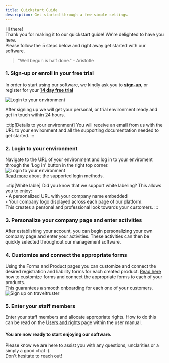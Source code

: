 ```yaml
---
title: Quickstart Guide
description: Get started through a few simple settings
---
```


Hi there! <br>
Thank you for making it to our quickstart guide! We're delighted to have you here. <br>
Please follow the 5 steps below and right away get started with our software.

> "Well begun is half done." - Aristotle

### 1. Sign-up or enroll in your free trial 
In order to start using our software, we kindly ask you to [**sign-up**](https://diversdesk.com/signup/form), or register for your [**14 day free trial**](https://diversdesk.com/signup/trial)</br>

![Login to your environment](https://www.diversdesk.com/images/Sign_up_for_diversdesk.png) </br>

After signing up we will get your personal, or trial environment ready and get in touch within 24 hours.

:::tip[Details to your environment]
You will receive an email from us with the URL to your environment and all the supporting documentation needed to get started.
:::

### 2. Login to your environment 
Navigate to the URL of your environment and log in to your enviroment through the 'Log in' button in the right top corner.
![Login to your environment](/images/login_to_your_environment.png) </br>
[Read more](/user_manual/login) about the supported login methods. 

:::tip[White lable]
Did you know that we support white labeling? This allows you to enjoy:<br> 
**-** A personalized URL with your company name embedded <br>
**-** Your company logo displayed across each page of our platform.<br>
This creates a personal and professional look towards your customers.
:::

### 3. Personalize your company page and enter activities 
After establishing your account, you can begin personalizing your own company page and enter your activities. These activities can then be quickly selected throughout our management software.

### 4. Customize and connect the appropriate forms
Using the Forms and Product pages you can customize and connect the desired registration and liability forms for each created product. [Read here](/articles/custom_registration_form) how to customize forms and connect the appropriate forms to each of your products. <br>
This guarantees a smooth onboarding for each one of your customers.
![Sign up on traveltruster](https://diversdesk.com/images/tt_hamburger_dropdown_forms_page.png)

### 5. Enter your staff members 
Enter your staff members and allocate appropriate rights. How to do this can be read on the [Users and rights](/user_manual/users_and_rights) page within the user manual.

#### You are now ready to start enjoying our software. 
Please know we are here to assist you with any questions, unclarities or a simply a good chat :). <br>
Don't hesitate to reach out!
